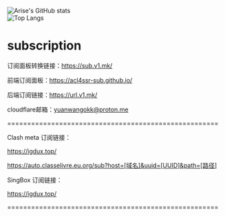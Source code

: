 

![Arise's GitHub stats](https://github-readme-stats-ten-gilt.vercel.app/api?username=yuanwangokk-1&count_private=true&show_icons=true&theme=radical&include_all_commits=true)  
![Top Langs](https://github-readme-stats.vercel.app/api/top-langs/?username=yuanwangokk-1&layout=compact&hide=css,scss,shell,html&langs_count=8&show_icons=true&theme=radical)


# subscription

订阅面板转换链接：https://sub.v1.mk/

前端订阅面板：https://acl4ssr-sub.github.io/

后端订阅链接：https://url.v1.mk/

cloudflare邮箱：yuanwangokk@proton.me

=====================================================

Clash meta 订阅链接：

https://igdux.top/

https://auto.classelivre.eu.org/sub?host=[域名]&uuid=[UUID]&path=[路径]

SingBox 订阅链接：

https://igdux.top/

=====================================================

